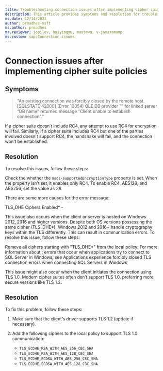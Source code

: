 ```yaml
---
title: Troubleshooting connection issues after implementing cipher suite policies
description: This article provides symptoms and resolution for troubleshooting issues in connection that occur when implementing cipher suite policies.
ms.date: 12/14/2023
author: prmadhes-msft
ms.author: prmadhes
ms.reviewer: jopilov, haiyingyu, mastewa, v-jayaramanp
ms.custom: sap:Connection issues
---
```


# Connection issues after implementing cipher suite policies

## Symptoms

> "An existing connection was forcibly closed by the remote host. [SQLSTATE 42000] (Error 10054) OLE DB provider "" for linked server "DB name" returned message "Client unable to establish connection"."

If a cipher suite doesn't include RC4, any attempt to use RC4 for encryption will fail. Similarly, if a cipher suite includes RC4 but one of the parties involved doesn't support RC4, the handshake will fail, and the connection won't be established.

## Resolution

To resolve this issues, follow these steps:

Check the whether the `msds-supportedEncryptionType` property is set. When the property isn't set, it enables only RC4. To enable RC4, AES128, and AES256, set the value as *28*.

There are some more causes for the error message:

TLS_DHE Ciphers Enabled* -  

This issue also occurs when the client or server is hosted on Windows 2012,  2016 and higher versions. Despite both OS versions possessing the same cipher (TLS_DHE*), Windows 2012 and 2016+ handle cryptography keys within the TLS differently. This can result in communication errors. To resolve this issue, follow these steps: 

Remove all ciphers starting with "TLS_DHE*" from the local policy. For more information about  : errors that occur when applications try to connect to SQL Server in Windows, see   Applications experience forcibly closed TLS connection errors when connecting SQL Servers in Windows  

This issue might also occur when the client initiates the connection using TLS 1.0. Modern cipher suites often don’t support TLS 1.0, preferring more secure versions like TLS 1.2. 

## Resolution

To fix this problem, follow these steps:

1. Make sure that the client's driver supports TLS 1.2 (update if necessary).

1. Add the following ciphers to the local policy to support TLS 1.0 communication:

   - `TLS_ECDHE_RSA_WITH_AES_256_CBC_SHA`
   - `TLS_ECDHE_RSA_WITH_AES_128_CBC_SHA`
   - `TLS_ECDHE_ECDSA_WITH_AES_256_CBC_SHA`
   - `TLS_ECDHE_ECDSA_WITH_AES_128_CBC_SHA`
